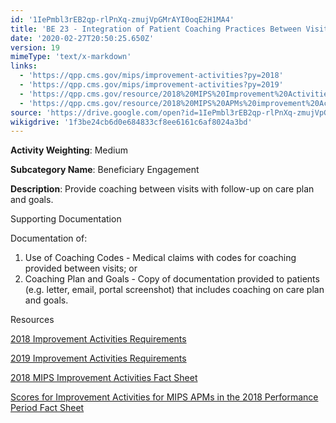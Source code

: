 ```yaml
---
id: '1IePmbl3rEB2qp-rlPnXq-zmujVpGMrAYI0oqE2H1MA4'
title: 'BE 23 - Integration of Patient Coaching Practices Between Visits'
date: '2020-02-27T20:50:25.650Z'
version: 19
mimeType: 'text/x-markdown'
links:
  - 'https://qpp.cms.gov/mips/improvement-activities?py=2018'
  - 'https://qpp.cms.gov/mips/improvement-activities?py=2019'
  - 'https://qpp.cms.gov/resource/2018%20MIPS%20Improvement%20Activities%20Fact%20Sheet'
  - 'https://qpp.cms.gov/resource/2018%20MIPS%20APMs%20improvement%20Activities%20scores%20fact%20sheet'
source: 'https://drive.google.com/open?id=1IePmbl3rEB2qp-rlPnXq-zmujVpGMrAYI0oqE2H1MA4'
wikigdrive: '1f3be24cb6d0e684833cf8ee6161c6af8024a3bd'
---
```

**Activity Weighting**: Medium

**Subcategory Name**: Beneficiary Engagement

**Description**: Provide coaching between visits with follow-up on care plan and goals.

Supporting Documentation

Documentation of:

1. Use of Coaching Codes - Medical claims with codes for coaching provided between visits; or
2. Coaching Plan and Goals - Copy of documentation provided to patients (e.g. letter, email, portal screenshot) that includes coaching on care plan and goals.

Resources

[2018 Improvement Activities Requirements](https://qpp.cms.gov/mips/improvement-activities?py=2018)

[2019 Improvement Activities Requirements](https://qpp.cms.gov/mips/improvement-activities?py=2019)

[2018 MIPS Improvement Activities Fact Sheet](https://qpp.cms.gov/resource/2018%20MIPS%20Improvement%20Activities%20Fact%20Sheet)

[Scores for Improvement Activities for MIPS APMs in the 2018 Performance Period Fact Sheet](https://qpp.cms.gov/resource/2018%20MIPS%20APMs%20improvement%20Activities%20scores%20fact%20sheet)
